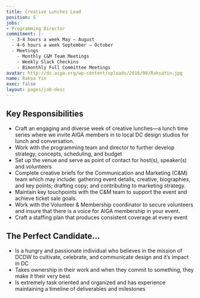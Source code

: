 ```yaml
---
title: Creative Lunches Lead
position: 5
jobs:
- Programming Director
commitment: |-
  - 3-4 hours a week May – August
  - 4-6 hours a week September – October
  - Meetings
    - Monthly C&M Team Meetings
    - Weekly Slack Checkins
    - Bimonthly Full Committee Meetings
avatar: http://dc.aiga.org/wp-content/uploads/2016/08/RaksaYin.jpg
name: Raksa Yin
exec: false
layout: pages/job-desc
---
```


## Key Responsibilities
  - Craft an engaging and diverse week of creative lunches—a lunch time series where we invite AIGA members in to local DC design studios for lunch and conversation.
  - Work with the programming team and director to further develop strategy, concepts, scheduling, and budget
  - Set up the venue and serve as point of contact for host(s), speaker(s) and volunteers
  - Complete creative briefs for the Communication and Marketing (C&M) team which may include: gathering event details, creative, biographies, and key points; drafting copy; and contributing to marketing strategy.
  - Maintain key touchpoints with the C&M team to support the event and achieve ticket sale goals.
  - Work with the Volunteer & Membership coordinator to secure volunteers and insure that there is a voice for AIGA membership in your event.  
  - Craft a staffing plan that produces consistent coverage at every event


## The Perfect Candidate…
  - Is a hungry and passionate individual who believes in the mission of DCDW to cultivate, celebrate, and communicate design and it’s impact in DC
  - Takes ownership in their work and when they commit to something, they make it their very best
  - Is extremely task oriented and organized and has experience maintaining a timeline of deliverables and milestones
